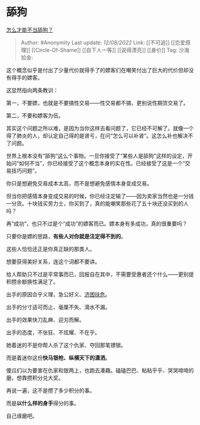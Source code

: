 # 舔狗
[怎么才能不当舔狗？](https://www.zhihu.com/question/264976486/answer/2613390212)

> Author: #Anonymity
> Last update: *12/08/2022*
> Link: [[不可追]] [[恋爱原理]] [[Circle-Of-Shame]] [[自下人一等]] [[说得漂亮]] [[身价]]
> Tag:
> 沙海拾金:

这个概念似乎是付出了少量代价就得手了的嫖客们在嘲笑付出了巨大的代价但却没有得手的嫖客。

这显然指向两条教训：

第一，不要嫖，也就是不要搞性交易——性交易都不搞，更别说性期货交易了。

第二，不要和嫖客为伍。

其实这个问题之所以难，是因为当你这样去看问题了，它已经不可解了。就像一个得了肺炎的人，却认定自己得的是肾亏，在问“怎么可以补肾”。这怎么补也解决不了问题。

世界上根本没有“舔狗”这么个事物。一旦你接受了“某些人是舔狗”这样的设定，开始问“如何不当”，你已经接受了这个概念本身的实在性。已经接受了这是一个“交易技巧问题”。

你只是想避免交易成本太高，而不是想避免感情本身变成交易。

但当你把感情本身变成交易的时候，你已经注定输了——因为卖家当然也是一分钱一分货。十块钱买劳力士，你买到了，真的能嘲笑那些花了五十块还没买到的人吗？

再“成功”，也只不过是个“成功”的嫖客而已。嫖本身有多成功，真的很重要吗？

只要你是嫖的思路，**有些人对你就是注定得不到的**。

这些人恰恰还正是你真正缺的那类人。

想要获得美好关系，连这个词都不要讲。

给人帮助只不过是平常事而已，回报自在其中，不需要受惠者还个什么——更别提积攒余额换性满足了。

出手的原因合乎义理，急公好义、[济困扶危](https://www.zhihu.com/search?q=%E6%B5%8E%E5%9B%B0%E6%89%B6%E5%8D%B1&search_source=Entity&hybrid_search_source=Entity&hybrid_search_extra=%7B%22sourceType%22%3A%22answer%22%2C%22sourceId%22%3A2613390212%7D)。

出手的分寸适可而止、毫厘不失、滴水不漏。

出手的效果快刀乱麻、迎刃而解。

出手的态度，不张狂、不炫耀、不在乎。

她着迷的不是你帮人杀了这个仇家、夺回那笔镖银。

而是着迷你这份**快马银枪、纵横天下的潇洒**。

傻瓜们以为要害在仇家和银两上，也跑去凑趣。磕磕巴巴、粘粘乎乎、哭哭啼啼的磨，想靠攒积分兑大奖。

再说一遍，这不是攒了多少积分的事。

而是**以什么样的身手**得分的事。

自己琢磨吧。
